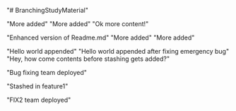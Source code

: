 "# BranchingStudyMaterial" 

"More added" 
"More added" 
"Ok more content!" 


"Enhanced version of Readme.md" 
"More added" 
"More added" 

"Hello world appended" 
"Hello world appended after fixing emergency bug" 
"Hey, how come contents before stashing gets added?" 


"Bug fixing team deployed" 

"Stashed in feature1" 


"FIX2 team deployed" 

